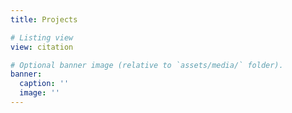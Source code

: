 ```yaml
---
title: Projects

# Listing view
view: citation

# Optional banner image (relative to `assets/media/` folder).
banner:
  caption: ''
  image: ''
---
```


